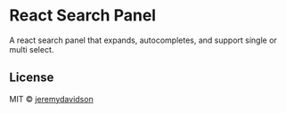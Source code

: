 # React Search Panel

A react search panel that expands, autocompletes, and support single or multi select.

## License

MIT © [jeremydavidson](https://github.com/jeremydavidson)
